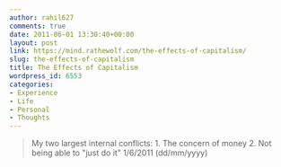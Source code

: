 ```yaml
---
author: rahil627
comments: true
date: 2011-06-01 13:30:40+00:00
layout: post
link: https://mind.rathewolf.com/the-effects-of-capitalism/
slug: the-effects-of-capitalism
title: The Effects of Capitalism
wordpress_id: 6553
categories:
- Experience
- Life
- Personal
- Thoughts
---
```


<blockquote>My two largest internal conflicts:
1. The concern of money
2. Not being able to "just do it"
1/6/2011 (dd/mm/yyyy)
</blockquote>
